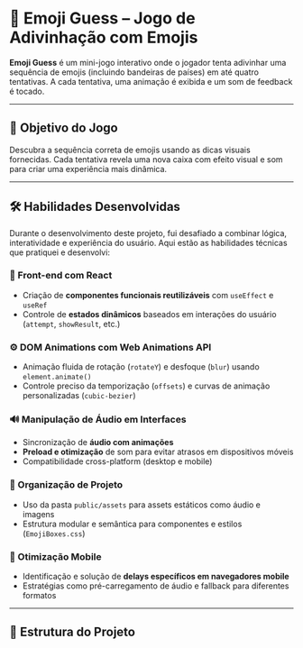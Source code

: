 # 🧠 Emoji Guess – Jogo de Adivinhação com Emojis

**Emoji Guess** é um mini-jogo interativo onde o jogador tenta adivinhar uma sequência de emojis (incluindo bandeiras de países) em até quatro tentativas. A cada tentativa, uma animação é exibida e um som de feedback é tocado.

---

## 🎯 Objetivo do Jogo

Descubra a sequência correta de emojis usando as dicas visuais fornecidas. Cada tentativa revela uma nova caixa com efeito visual e som para criar uma experiência mais dinâmica.

---

## 🛠️ Habilidades Desenvolvidas

Durante o desenvolvimento deste projeto, fui desafiado a combinar lógica, interatividade e experiência do usuário. Aqui estão as habilidades técnicas que pratiquei e desenvolvi:

### 🎨 Front-end com React

- Criação de **componentes funcionais reutilizáveis** com `useEffect` e `useRef`
- Controle de **estados dinâmicos** baseados em interações do usuário (`attempt`, `showResult`, etc.)

### ⚙️ DOM Animations com Web Animations API

- Animação fluida de rotação (`rotateY`) e desfoque (`blur`) usando `element.animate()`
- Controle preciso da temporização (`offsets`) e curvas de animação personalizadas (`cubic-bezier`)

### 🔊 Manipulação de Áudio em Interfaces

- Sincronização de **áudio com animações**
- **Preload e otimização** de som para evitar atrasos em dispositivos móveis
- Compatibilidade cross-platform (desktop e mobile)

### 📁 Organização de Projeto

- Uso da pasta `public/assets` para assets estáticos como áudio e imagens
- Estrutura modular e semântica para componentes e estilos (`EmojiBoxes.css`)

### 📱 Otimização Mobile

- Identificação e solução de **delays específicos em navegadores mobile**
- Estratégias como pré-carregamento de áudio e fallback para diferentes formatos

---

## 📂 Estrutura do Projeto

